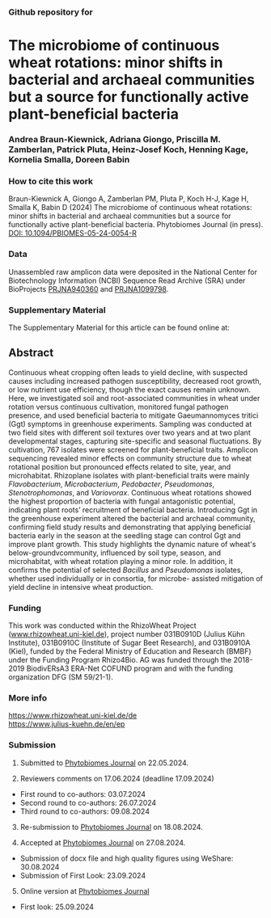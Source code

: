### Github repository for 
# The microbiome of continuous wheat rotations: minor shifts in bacterial and archaeal communities but a source for functionally active plant-beneficial bacteria
### Andrea Braun-Kiewnick, Adriana Giongo, Priscilla M. Zamberlan, Patrick Pluta, Heinz-Josef Koch, Henning Kage, Kornelia Smalla, Doreen Babin

### How to cite this work
Braun-Kiewnick A, Giongo A, Zamberlan PM, Pluta P, Koch H-J, Kage H, Smalla K, Babin D (2024) The microbiome of continuous wheat rotations: minor shifts in bacterial and archaeal communities but a source for functionally active plant-beneficial bacteria. Phytobiomes Journal (in press).\
[DOI: 10.1094/PBIOMES-05-24-0054-R](https://doi.org/10.1094/PBIOMES-05-24-0054-R)

### Data
Unassembled raw amplicon data were deposited in the National Center for Biotechnology Information (NCBI) Sequence Read Archive (SRA) under BioProjects 
[PRJNA940360](https://www.ncbi.nlm.nih.gov/bioproject/PRJNA940360/) and [PRJNA1099798](https://www.ncbi.nlm.nih.gov/bioproject/PRJNA1099798/).

### Supplementary Material
The Supplementary Material for this article can be found online at: 

## Abstract
Continuous wheat cropping often leads to yield decline, with suspected causes including increased pathogen susceptibility, decreased root growth, or low nutrient use efficiency, though the exact causes remain unknown. Here, we investigated soil and root-associated communities in wheat under rotation versus continuous cultivation, monitored fungal pathogen presence, and used beneficial bacteria to mitigate Gaeumannomyces tritici (Ggt) symptoms in greenhouse experiments. Sampling was conducted at two field sites with different soil textures over two years and at two plant developmental stages, capturing site-specific and seasonal fluctuations. By cultivation, 767 isolates were screened for plant-beneficial traits. Amplicon sequencing revealed minor effects on community structure due to wheat rotational position but pronounced effects related to site, year, and microhabitat. Rhizoplane isolates with plant-beneficial traits were mainly *Flavobacterium*, *Microbacterium*, *Pedobacter*, *Pseudomonas*, *Stenotrophomonas*, and *Variovorax*. Continuous wheat rotations showed the highest proportion of bacteria with fungal antagonistic potential, indicating plant roots’ recruitment of beneficial bacteria. Introducing Ggt in the greenhouse experiment altered the bacterial and archaeal community, confirming field study results and demonstrating that applying beneficial bacteria early in the season at the seedling stage can control Ggt and improve plant growth. This study highlights the dynamic nature of wheat's below-groundvcommunity, influenced by soil type, season, and microhabitat, with wheat rotation playing a minor role. In addition, it confirms the potential of selected *Bacillus* and *Pseudomonas* isolates, whether used individually or in consortia, for microbe- assisted mitigation of yield decline in intensive wheat production.

### Funding
This work was conducted within the RhizoWheat Project (www.rhizowheat.uni-kiel.de), project number 031B0910D (Julius Kühn Institute), 031B0910C (Institute of Sugar Beet Research), and 031B0910A (Kiel), funded by the Federal Ministry of Education and Research (BMBF) under the Funding Program Rhizo4Bio. AG was funded through the 2018-2019 BiodivERsA3 ERA-Net COFUND program and with the funding organization DFG (SM 59/21-1).

### More info
https://www.rhizowheat.uni-kiel.de/de \
https://www.julius-kuehn.de/en/ep

### Submission
1) Submitted to [Phytobiomes Journal](https://apsjournals.apsnet.org/journal/pbiomes) on 22.05.2024. 

2) Reviewers comments on 17.06.2024 (deadline 17.09.2024)
- First round to co-authors: 03.07.2024
- Second round to co-authors: 26.07.2024
- Third round to co-authors: 09.08.2024

3) Re-submission to [Phytobiomes Journal](https://apsjournals.apsnet.org/journal/pbiomes) on 18.08.2024. 

4) Accepted at [Phytobiomes Journal](https://apsjournals.apsnet.org/journal/pbiomes) on 27.08.2024. 
- Submission of docx file and high quality figures using WeShare: 30.08.2024
- Submission of First Look: 23.09.2024

5) Online version at [Phytobiomes Journal](https://apsjournals.apsnet.org/doi/10.1094/PBIOMES-05-24-0054-R)
- First look: 25.09.2024
   

